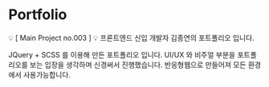 # Portfolio
💡 [ Main Project no.003 ] 💡 프론트엔드 신입 개발자 김종연의 포트폴리오 입니다.

JQuery + SCSS 를 이용해 만든 포트폴리오 입니다. UI/UX 와 비주얼 부분을 포트폴리오를 보는 입장을 생각하며 신경써서 진행했습니다. 반응형웹으로 만들어져 모든 환경에서 사용가능합니다.
